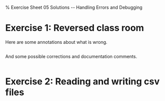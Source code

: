 % Exercise Sheet 05 Solutions -- Handling Errors and Debugging


# Exercise 1: Reversed class room

Here are some annotations about what is wrong.

```{ .python file=code/whatdoesitdo_annotated.py }
```

And some possible corrections and documentation comments.

```{ .python file=code/people_database.py }
```


# Exercise 2: Reading and writing csv files

```{ .python file=code/iris_correction.py }
```

```{ .python .exec file=code/iris_statistics.py }
```
